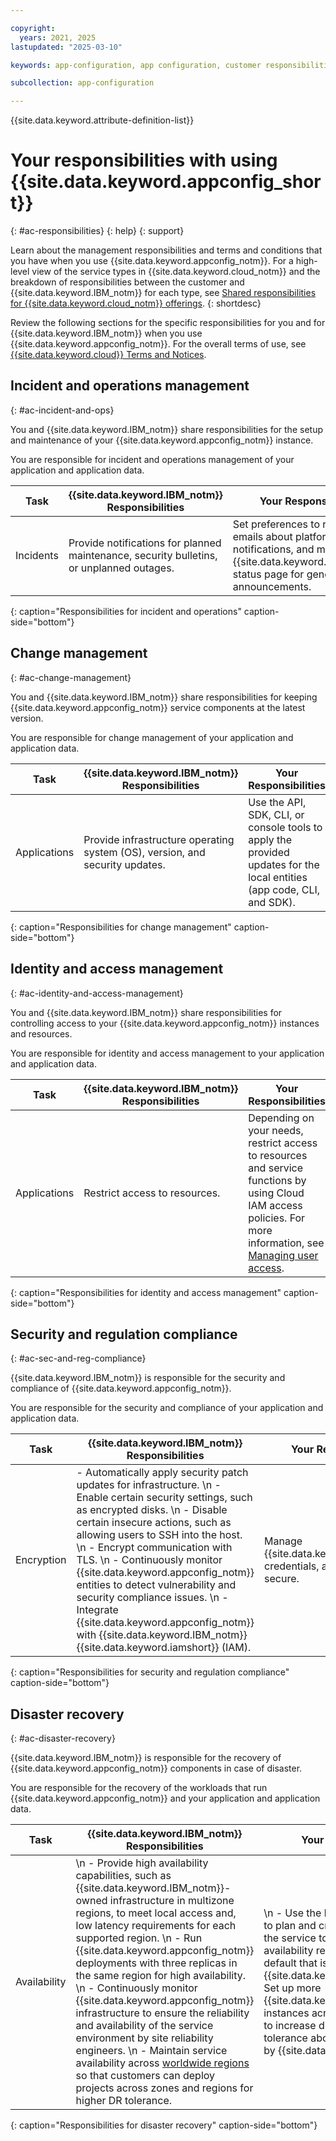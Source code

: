 ```yaml
---

copyright:
  years: 2021, 2025
lastupdated: "2025-03-10"

keywords: app-configuration, app configuration, customer responsibilities, IBM responsibilities, terms and conditions, disaster recovery, toolchain backup

subcollection: app-configuration

---
```


{{site.data.keyword.attribute-definition-list}}

# Your responsibilities with using {{site.data.keyword.appconfig_short}}
{: #ac-responsibilities}
{: help}
{: support}

Learn about the management responsibilities and terms and conditions that you have when you use {{site.data.keyword.appconfig_notm}}. For a high-level view of the service types in {{site.data.keyword.cloud_notm}} and the breakdown of responsibilities between the customer and {{site.data.keyword.IBM_notm}} for each type, see [Shared responsibilities for {{site.data.keyword.cloud_notm}} offerings](/docs/overview?topic=overview-shared-responsibilities).
{: shortdesc}

Review the following sections for the specific responsibilities for you and for {{site.data.keyword.IBM_notm}} when you use {{site.data.keyword.appconfig_notm}}. For the overall terms of use, see [{{site.data.keyword.cloud}} Terms and Notices](/docs/overview?topic=overview-terms).

## Incident and operations management
{: #ac-incident-and-ops}

You and {{site.data.keyword.IBM_notm}} share responsibilities for the setup and maintenance of your {{site.data.keyword.appconfig_notm}} instance.

You are responsible for incident and operations management of your application and application data.

| Task     | {{site.data.keyword.IBM_notm}} Responsibilities | Your Responsibilities |
|-------------|-----------------------|-----------------------|
| Incidents | Provide notifications for planned maintenance, security bulletins, or unplanned outages. | Set preferences to receive emails about platform notifications, and monitor the {{site.data.keyword.cloud_notm}} status page for general announcements. |
{: caption="Responsibilities for incident and operations" caption-side="bottom"}

## Change management
{: #ac-change-management}

You and {{site.data.keyword.IBM_notm}} share responsibilities for keeping {{site.data.keyword.appconfig_notm}} service components at the latest version.

You are responsible for change management of your application and application data.

| Task     | {{site.data.keyword.IBM_notm}} Responsibilities | Your Responsibilities |
|-------------|-----------------------|-----------------------|
| Applications | Provide infrastructure operating system (OS), version, and security updates. | Use the API, SDK, CLI, or console tools to apply the provided updates for the local entities (app code, CLI, and SDK). |
{: caption="Responsibilities for change management" caption-side="bottom"}

## Identity and access management
{: #ac-identity-and-access-management}

You and {{site.data.keyword.IBM_notm}} share responsibilities for controlling access to your {{site.data.keyword.appconfig_notm}} instances and resources.

You are responsible for identity and access management to your application and application data.

| Task     | {{site.data.keyword.IBM_notm}} Responsibilities | Your Responsibilities |
|-------------|-----------------------|-----------------------|
| Applications | Restrict access to resources.	| Depending on your needs, restrict access to resources and service functions by using Cloud IAM access policies. For more information, see [Managing user access](/docs/app-configuration?topic=app-configuration-ac-service-access-management). |
{: caption="Responsibilities for identity and access management" caption-side="bottom"}

## Security and regulation compliance
{: #ac-sec-and-reg-compliance}

{{site.data.keyword.IBM_notm}} is responsible for the security and compliance of {{site.data.keyword.appconfig_notm}}.

You are responsible for the security and compliance of your application and application data.

| Task     | {{site.data.keyword.IBM_notm}} Responsibilities | Your Responsibilities |
|-------------|-----------------------|-----------------------|
| Encryption | - Automatically apply security patch updates for infrastructure.  \n - Enable certain security settings, such as encrypted disks.  \n - Disable certain insecure actions, such as allowing users to SSH into the host.  \n - Encrypt communication with TLS.  \n - Continuously monitor {{site.data.keyword.appconfig_notm}} entities to detect vulnerability and security compliance issues.  \n - Integrate {{site.data.keyword.appconfig_notm}} with {{site.data.keyword.IBM_notm}} {{site.data.keyword.iamshort}} (IAM). | Manage {{site.data.keyword.cloud_notm}} credentials, and keep credentials secure. |
{: caption="Responsibilities for security and regulation compliance" caption-side="bottom"}

## Disaster recovery
{: #ac-disaster-recovery}

{{site.data.keyword.IBM_notm}} is responsible for the recovery of {{site.data.keyword.appconfig_notm}} components in case of disaster.

You are responsible for the recovery of the workloads that run {{site.data.keyword.appconfig_notm}} and your application and application data.

| Task     | {{site.data.keyword.IBM_notm}} Responsibilities | Your Responsibilities |
|-------------|-----------------------|-----------------------|
| Availability | \n - Provide high availability capabilities, such as {{site.data.keyword.IBM_notm}}-owned infrastructure in multizone regions, to meet local access and, low latency requirements for each supported region.  \n - Run {{site.data.keyword.appconfig_notm}} deployments with three replicas in the same region for high availability.  \n - Continuously monitor {{site.data.keyword.appconfig_notm}} infrastructure to ensure the reliability and availability of the service environment by site reliability engineers.  \n - Maintain service availability across [worldwide regions](/docs/app-configuration?topic=app-configuration-ac-regions-endpoints#ac-regions) so that customers can deploy projects across zones and regions for higher DR tolerance. |  \n - Use the list of [available regions](/docs/app-configuration?topic=app-configuration-ac-regions-endpoints#ac-regions) to plan and create new instances of the service to meet performance and availability requirements beyond the default that is provided by {{site.data.keyword.IBM_notm}}.  \n - Set up more {{site.data.keyword.appconfig_notm}} instances across zones and regions to increase disaster recovery tolerance above the default provided by {{site.data.keyword.IBM_notm}}.
{: caption="Responsibilities for disaster recovery" caption-side="bottom"}

